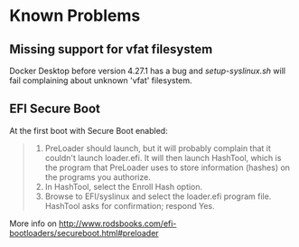 # Known Problems

## Missing support for vfat filesystem

Docker Desktop before version 4.27.1 has a bug and *setup-syslinux.sh* will fail complaining
about unknown 'vfat' filesystem.

## EFI Secure Boot

At the first boot with Secure Boot enabled:

> 1. PreLoader should launch, but it will probably complain that it couldn't launch loader.efi.
>    It will then launch HashTool, which is the program that PreLoader uses to store information (hashes) on the programs you authorize.
> 2. In HashTool, select the Enroll Hash option.
> 3. Browse to EFI/syslinux and select the loader.efi program file. HashTool asks for confirmation; respond Yes.

More info on http://www.rodsbooks.com/efi-bootloaders/secureboot.html#preloader
